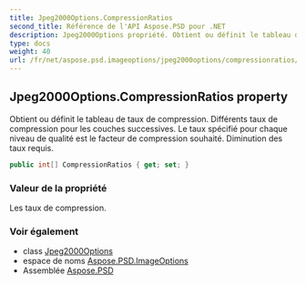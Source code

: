 ```yaml
---
title: Jpeg2000Options.CompressionRatios
second_title: Référence de l'API Aspose.PSD pour .NET
description: Jpeg2000Options propriété. Obtient ou définit le tableau de taux de compression. Différents taux de compression pour les couches successives. Le taux spécifié pour chaque niveau de qualité est le facteur de compression souhaité. Diminution des taux requis.
type: docs
weight: 40
url: /fr/net/aspose.psd.imageoptions/jpeg2000options/compressionratios/
---
```

## Jpeg2000Options.CompressionRatios property

Obtient ou définit le tableau de taux de compression. Différents taux de compression pour les couches successives. Le taux spécifié pour chaque niveau de qualité est le facteur de compression souhaité. Diminution des taux requis.

```csharp
public int[] CompressionRatios { get; set; }
```

### Valeur de la propriété

Les taux de compression.

### Voir également

* class [Jpeg2000Options](../)
* espace de noms [Aspose.PSD.ImageOptions](../../jpeg2000options/)
* Assemblée [Aspose.PSD](../../../)


